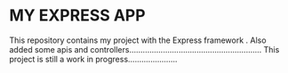 MY EXPRESS APP
====
This repository contains my project with the Express framework .
Also  added some apis and controllers...........................................................
This project is still a work in progress......................

